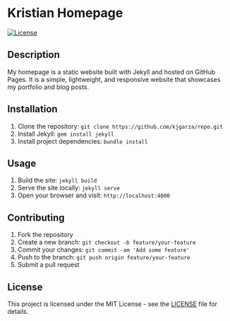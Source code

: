 # Kristian Homepage

[![License](https://img.shields.io/badge/license-MIT-blue.svg)](https://opensource.org/licenses/MIT)

## Description

My homepage is a static website built with Jekyll and hosted on GitHub Pages. It is a simple, lightweight, and responsive website that showcases my portfolio and blog posts.


## Installation

1. Clone the repository: `git clone https://github.com/kjgarza/repo.git`
2. Install Jekyll: `gem install jekyll`
3. Install project dependencies: `bundle install`

## Usage

1. Build the site: `jekyll build`
2. Serve the site locally: `jekyll serve`
3. Open your browser and visit: `http://localhost:4000`

## Contributing

1. Fork the repository
2. Create a new branch: `git checkout -b feature/your-feature`
3. Commit your changes: `git commit -am 'Add some feature'`
4. Push to the branch: `git push origin feature/your-feature`
5. Submit a pull request

## License

This project is licensed under the MIT License - see the [LICENSE](LICENSE) file for details.
